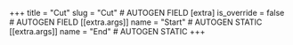 +++
title = "Cut"
slug = "Cut" # AUTOGEN FIELD
[extra]
is_override = false # AUTOGEN FIELD
[[extra.args]]
name = "Start" # AUTOGEN STATIC
[[extra.args]]
name = "End" # AUTOGEN STATIC
+++